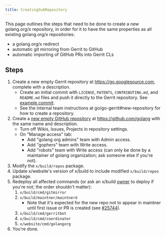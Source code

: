 ```yaml
---
title: CreatingSubRepository
---
```


This page outlines the steps that need to be done to create a new golang.org/x repository, in order for it to have the same properties as all existing golang.org/x repositories:
- a golang.org/x redirect
- automatic git mirroring from Gerrit to GitHub
- automatic importing of GitHub PRs into Gerrit CLs

## Steps

1. Create a new empty Gerrit repository at https://go.googlesource.com, complete with a description.
	- Create an initial commit with `LICENSE`, `PATENTS`, `CONTRIBUTING.md`, and `README.md` files and push it directly to the Gerrit repository. See [example commit](https://go.googlesource.com/govulncheck-action/+/a197ae39e55573b3a0e752b9bd72f457a458adf6).
	- See the internal team instructions at go/go-gerrit#new-repository for how to create a repository.
2. Create a [new empty GitHub repository](https://github.com/organizations/golang/repositories/new) at https://github.com/golang with the same name and description.
	- Turn off Wikis, Issues, Projects in repository settings.
	- On "Manage access" tab:
		- Add "golang org admins" team with Admin access.
		- Add "gophers" team with Write access.
		- Add "robots" team with Write access (can only be done by a maintainer of golang organization; ask someone else if you're not).
3. Modify the `x/build/repos` package.
4. Update x/website's version of x/build to include modified `x/build/repos` package.
5. Redeploy all affected commands (or ask an x/build [owner](https://dev.golang.org/owners) to deploy if you're not; the order shouldn't matter):
	1. `x/build/cmd/gitmirror`
	2. `x/build/maintner/maintnerd`
		- Note that it's expected for the new repo not to appear in maintner until first issue or PR is created (see [#25744](https://go.dev/issue/25744)).
	3. `x/build/cmd/gerritbot`
	4. `x/build/cmd/coordinator` 
	5. `x/website/cmd/golangorg`
6. You're done.
